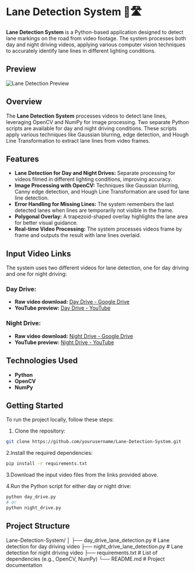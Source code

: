 # Lane Detection System 🚗🛣️

**Lane Detection System** is a Python-based application designed to detect lane markings on the road from video footage. The system processes both day and night driving videos, applying various computer vision techniques to accurately identify lane lines in different lighting conditions.

## Preview

![Lane Detection Preview](./lanedetection.gif)

## Overview

The **Lane Detection System** processes videos to detect lane lines, leveraging OpenCV and NumPy for image processing. Two separate Python scripts are available for day and night driving conditions. These scripts apply various techniques like Gaussian blurring, edge detection, and Hough Line Transformation to extract lane lines from video frames.

## Features

- **Lane Detection for Day and Night Drives:** Separate processing for videos filmed in different lighting conditions, improving accuracy.
- **Image Processing with OpenCV:** Techniques like Gaussian blurring, Canny edge detection, and Hough Line Transformation are used for lane line detection.
- **Error Handling for Missing Lines:** The system remembers the last detected lanes when lines are temporarily not visible in the frame.
- **Polygonal Overlay:** A trapezoid-shaped overlay highlights the lane area for better visual guidance.
- **Real-time Video Processing:** The system processes videos frame by frame and outputs the result with lane lines overlaid.

## Input Video Links

The system uses two different videos for lane detection, one for day driving and one for night driving:

### Day Drive:
- **Raw video download:** [Day Drive - Google Drive](https://drive.google.com/file/d/1qxNcqjQPsiqj5z1uzSbHO_hExGDDnk3F/view)
- **YouTube preview:** [Day Drive - YouTube](https://www.youtube.com/watch?v=uHCSfWnePP0)

### Night Drive:
- **Raw video download:** [Night Drive - Google Drive](https://drive.google.com/file/d/1jYsov9fi90QRxaFNu16AaLmIl77Y4H05/view)
- **YouTube preview:** [Night Drive - YouTube](https://www.youtube.com/watch?v=iV5cvtQZLwU)

## Technologies Used

- **Python**
- **OpenCV**
- **NumPy**

## Getting Started

To run the project locally, follow these steps:

1. Clone the repository:

```bash
git clone https://github.com/yourusername/Lane-Detection-System.git
```

2.Install the required dependencies:

```bash
pip install -r requirements.txt
```

3.Download the input video files from the links provided above.

4.Run the Python script for either day or night drive:

```bash
python day_drive.py
# or
python night_drive.py
```

## Project Structure
Lane-Detection-System/
│
├── day_drive_lane_detection.py          # Lane detection for day driving video
├── night_drive_lane_detection.py        # Lane detection for night driving video
├── requirements.txt                     # List of dependencies (e.g., OpenCV, NumPy)
└── README.md                            # Project documentation
